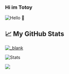 ### Hi im Totoy

![Hello 👋](https://cdn.discordapp.com/attachments/778488602849574943/813582646910779442/PicsArt_02-21-05.07.29.jpg)

## &#x1f4c8; My GitHub Stats
<!-- <NOTE: I will add space on top if I will enable this shit> <a href="https://github.com/totoyzx/totoyzx">
  <img align="center" src="https://github-readme-stats.vercel.app/api/top-langs/?username=totoyzx&hide=lua,js,html,css,php,sql,python,c#,c++&title_color=ffffff&text_color=c9cacc&icon_color=2bbc8a&bg_color=1d1f21" />
</a>-->

<a href="https://github.com/totoyzx/totoyzx">
  <img align="center" src="https://github-readme-stats.vercel.app/api?username=totoyzx&show_icons=true&line_height=27&count_private=true&title_color=ffffff&text_color=c9cacc&icon_color=2bbc8a&bg_color=1d1f21" alt="_blank" />
</a> <br>

![Stats](https://github-readme-stats.vercel.app/api/top-langs/?username=totoyzx&layout=demo)

![](https://discord.c99.nl/widget/theme-2/551241428379107338.png)
